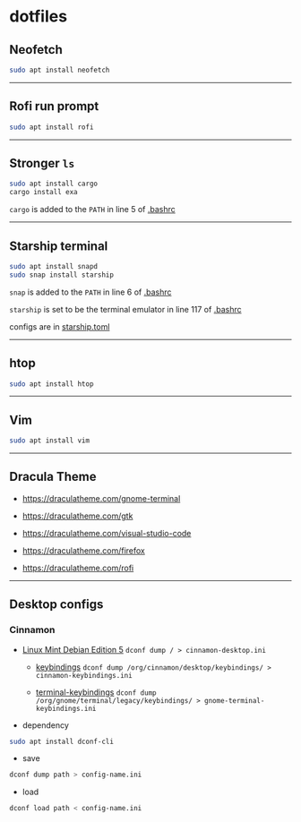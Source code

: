 # dotfiles

## Neofetch

```sh
sudo apt install neofetch
```

---

## Rofi run prompt

```sh
sudo apt install rofi
```

---

## Stronger `ls`

```sh
sudo apt install cargo
cargo install exa
```

`cargo` is added to the `PATH` in line 5 of [.bashrc](https://github.com/matheus-ft/dotfiles/blob/master/.bashrc)

---

## Starship terminal

```sh
sudo apt install snapd
sudo snap install starship
```

`snap` is added to the `PATH` in line 6 of [.bashrc](https://github.com/matheus-ft/dotfiles/blob/master/.bashrc)

`starship` is set to be the terminal emulator in line 117 of [.bashrc](https://github.com/matheus-ft/dotfiles/blob/master/.bashrc)

configs are in [starship.toml](https://github.com/matheus-ft/dotfiles/blob/master/.config/starship.toml)

---

## htop

```sh
sudo apt install htop
```

---

## Vim

```sh
sudo apt install vim
```

---

## Dracula Theme

- <https://draculatheme.com/gnome-terminal>

- <https://draculatheme.com/gtk>

- <https://draculatheme.com/visual-studio-code>

- <https://draculatheme.com/firefox>

- <https://draculatheme.com/rofi>

---

## Desktop configs

### Cinnamon

- [Linux Mint Debian Edition 5](https://github.com/matheus-ft/dotfiles/blob/master/.dconf-configs/cinnamon-desktop.ini) `dconf dump / > cinnamon-desktop.ini`

  - [keybindings](https://github.com/matheus-ft/dotfiles/blob/master/.dconf-configs/cinnamon-keybindings.ini) `dconf dump /org/cinnamon/desktop/keybindings/ > cinnamon-keybindings.ini`

  - [terminal-keybindings](https://github.com/matheus-ft/dotfiles/blob/master/.dconf-configs/gnome-terminal-keybindings.ini) `dconf dump /org/gnome/terminal/legacy/keybindings/ > gnome-terminal-keybindings.ini`

- dependency

```sh
sudo apt install dconf-cli
```

- save

```sh
dconf dump path > config-name.ini
```

- load

```sh
dconf load path < config-name.ini
```

